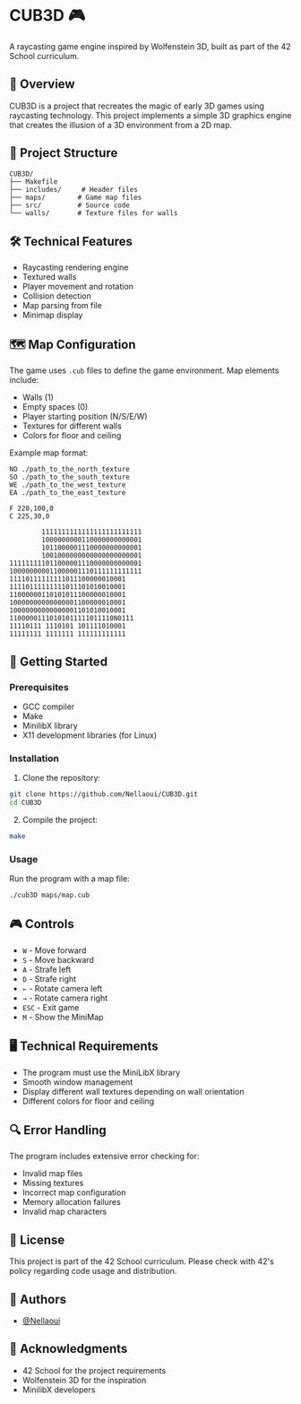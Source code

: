 # CUB3D 🎮

A raycasting game engine inspired by Wolfenstein 3D, built as part of the 42 School curriculum.

## 🌟 Overview

CUB3D is a project that recreates the magic of early 3D games using raycasting technology. This project implements a simple 3D graphics engine that creates the illusion of a 3D environment from a 2D map.

## 📁 Project Structure
```
CUB3D/
├── Makefile
├── includes/     # Header files
├── maps/        # Game map files
├── src/         # Source code
└── walls/       # Texture files for walls
```

## 🛠️ Technical Features

- Raycasting rendering engine
- Textured walls
- Player movement and rotation
- Collision detection
- Map parsing from file
- Minimap display

## 🗺️ Map Configuration

The game uses `.cub` files to define the game environment. Map elements include:
- Walls (1)
- Empty spaces (0)
- Player starting position (N/S/E/W)
- Textures for different walls
- Colors for floor and ceiling

Example map format:
```
NO ./path_to_the_north_texture
SO ./path_to_the_south_texture
WE ./path_to_the_west_texture
EA ./path_to_the_east_texture

F 220,100,0
C 225,30,0

        1111111111111111111111111
        1000000000110000000000001
        1011000001110000000000001
        1001000000000000000000001
111111111011000001110000000000001
100000000011000001110111111111111
11110111111111011100000010001
11110111111111011101010010001
11000000110101011100000010001
10000000000000001100000010001
10000000000000001101010010001
11000001110101011111011110N0111
11110111 1110101 101111010001
11111111 1111111 111111111111
```

## 🚀 Getting Started

### Prerequisites
- GCC compiler
- Make
- MinilibX library
- X11 development libraries (for Linux)

### Installation

1. Clone the repository:
```bash
git clone https://github.com/Nellaoui/CUB3D.git
cd CUB3D
```

2. Compile the project:
```bash
make
```

### Usage

Run the program with a map file:
```bash
./cub3D maps/map.cub
```

## 🎮 Controls

- `W` - Move forward
- `S` - Move backward
- `A` - Strafe left
- `D` - Strafe right
- `←` - Rotate camera left
- `→` - Rotate camera right
- `ESC` - Exit game
- `M` - Show the MiniMap

## 🖥️ Technical Requirements

- The program must use the MiniLibX library
- Smooth window management
- Display different wall textures depending on wall orientation
- Different colors for floor and ceiling

## 🔍 Error Handling

The program includes extensive error checking for:
- Invalid map files
- Missing textures
- Incorrect map configuration
- Memory allocation failures
- Invalid map characters

## 📝 License

This project is part of the 42 School curriculum. Please check with 42's policy regarding code usage and distribution.

## 👥 Authors

- [@Nellaoui](https://github.com/Nellaoui)

## 🙏 Acknowledgments

- 42 School for the project requirements
- Wolfenstein 3D for the inspiration
- MinilibX developers
